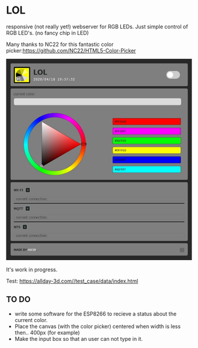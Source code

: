 # LOL
responsive (not really yet!) webserver for RGB LEDs.
Just simple control of RGB LED's. (no fancy chip in LED)

Many thanks to NC22 for this fantastic color picker:https://github.com/NC22/HTML5-Color-Picker

![Diagram](https://github.com/Allday3D/LOL/blob/master/real_view.jpg)

It's work in progress.

Test: https://allday-3d.com//test_case/data/index.html


## TO DO

- write some software for the ESP8266 to recieve a status about the current color.
- Place the canvas (with the color picker) centered when width is less then.. 400px (for example)
- Make the input box so that an user can not type in it.
